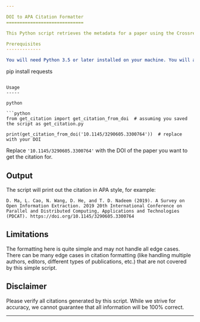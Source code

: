```yaml
---

DOI to APA Citation Formatter
=============================

This Python script retrieves the metadata for a paper using the Crossref API, constructs a citation string in APA style, and returns it.

Prerequisites
-------------

You will need Python 3.5 or later installed on your machine. You will also need the `requests` library. If you don't have it installed, you can use pip:


```
pip install requests
```

Usage
-----

python

```python
from get_citation import get_citation_from_doi  # assuming you saved the script as get_citation.py

print(get_citation_from_doi('10.1145/3290605.3300764'))  # replace with your DOI
```

Replace `'10.1145/3290605.3300764'` with the DOI of the paper you want to get the citation for.

Output
------

The script will print out the citation in APA style, for example:

```
D. Ma, L. Cao, N. Wang, D. He, and T. D. Nadeem (2019). A Survey on Open Information Extraction. 2019 20th International Conference on Parallel and Distributed Computing, Applications and Technologies (PDCAT). https://doi.org/10.1145/3290605.3300764
```

Limitations
-----------

The formatting here is quite simple and may not handle all edge cases. There can be many edge cases in citation formatting (like handling multiple authors, editors, different types of publications, etc.) that are not covered by this simple script.

Disclaimer
----------

Please verify all citations generated by this script. While we strive for accuracy, we cannot guarantee that all information will be 100% correct.

---
```

